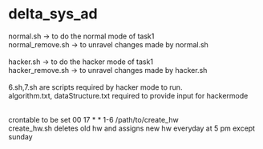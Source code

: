 # delta_sys_ad
normal.sh -> to do the normal mode of task1 <br>
normal_remove.sh -> to unravel changes made by normal.sh<br><br>
hacker.sh -> to do the hacker mode of task1 <br>
hacker_remove.sh -> to unravel changes made by hacker.sh<br><br>
6.sh,7.sh are scripts required by hacker mode to run.<br>
algorithm.txt, dataStructure.txt required to provide input for hackermode<br><br>

crontable to be set 00 17 * * 1-6 /path/to/create_hw<br>
create_hw.sh deletes old hw and assigns new hw everyday at 5 pm except sunday
